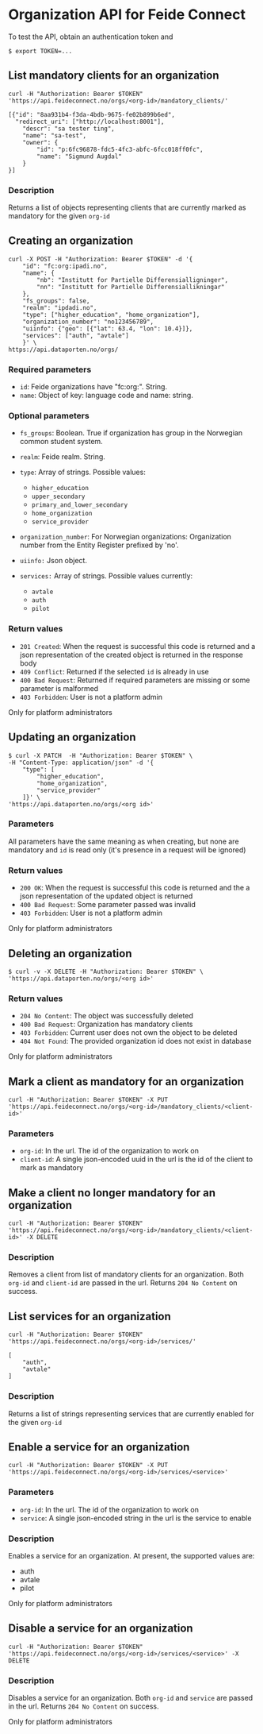 # Organization API for Feide Connect

To test the API, obtain an authentication token and

    $ export TOKEN=...

## List mandatory clients for an organization

    curl -H "Authorization: Bearer $TOKEN" 'https://api.feideconnect.no/orgs/<org-id>/mandatory_clients/'

    [{"id": "8aa931b4-f3da-4bdb-9675-fe02b899b6ed",
      "redirect_uri": ["http://localhost:8001"],
        "descr": "sa tester ting",
        "name": "sa-test",
        "owner": {
            "id": "p:6fc96878-fdc5-4fc3-abfc-6fcc018ff0fc",
            "name": "Sigmund Augdal"
        }
    }]

### Description

Returns a list of objects representing clients that are currently marked as mandatory for the given `org-id`


## Creating an organization

    curl -X POST -H "Authorization: Bearer $TOKEN" -d '{
        "id": "fc:org:ipadi.no",
        "name": {
            "nb": "Institutt for Partielle Differensialligninger",
            "nn": "Institutt for Partielle Differensiallikningar"
        },
        "fs_groups": false,
        "realm": "ipdadi.no",
        "type": ["higher_education", "home_organization"],
        "organization_number": "no123456789",
        "uiinfo": {"geo": [{"lat": 63.4, "lon": 10.4}]},
        "services": ["auth", "avtale"]
        }' \
    https://api.dataporten.no/orgs/

### Required parameters

- `id`: Feide organizations have "fc:org:<realm>". String.
- `name`: Object of key: language code and name: string.

### Optional parameters

- `fs_groups`: Boolean. True if organization has group in the Norwegian common student system.
- `realm`: Feide realm. String.
- `type`: Array of strings. Possible values:

  - `higher_education`
  - `upper_secondary`
  - `primary_and_lower_secondary`
  - `home_organization`
  - `service_provider`

- `organization_number`: For Norwegian organizations: Organization number from the Entity Register
    prefixed by 'no'.
- `uiinfo:` Json object.
- `services:` Array of strings. Possible values currently:

  - `avtale`
  - `auth`
  - `pilot`

### Return values

- `201 Created`: When the request is successful this code is returned and a json representation of the created object is returned in the response body
- `409 Conflict`: Returned if the selected `id` is already in use
- `400 Bad Request`: Returned if required parameters are missing or some parameter is malformed
- `403 Forbidden`: User is not a platform admin

Only for platform administrators


## Updating an organization

    $ curl -X PATCH  -H "Authorization: Bearer $TOKEN" \
    -H "Content-Type: application/json" -d '{
        "type": [
            "higher_education",
            "home_organization",
            "service_provider"
        ]}' \
    'https://api.dataporten.no/orgs/<org id>'

### Parameters

All parameters have the same meaning as when creating, but none are mandatory and `id` is read only (it's presence in a request will be ignored)

### Return values

- `200 OK`: When the request is successful this code is returned and the a json representation of the updated object is returned
- `400 Bad Request`: Some parameter passed was invalid
- `403 Forbidden`: User is not a platform admin

Only for platform administrators


## Deleting an organization

    $ curl -v -X DELETE -H "Authorization: Bearer $TOKEN" \
    'https://api.dataporten.no/orgs/<org id>'

### Return values

- `204 No Content`: The object was successfully deleted
- `400 Bad Request`: Organization has mandatory clients
- `403 Forbidden`: Current user does not own the object to be deleted
- `404 Not Found`: The provided organization id does not exist in database

Only for platform administrators


## Mark a client as mandatory for an organization

    curl -H "Authorization: Bearer $TOKEN" -X PUT 'https://api.feideconnect.no/orgs/<org-id>/mandatory_clients/<client-id>'

### Parameters

- `org-id`: In the url. The id of the organization to work on
- `client-id`: A single json-encoded uuid in the url is the id of the client to mark as mandatory


## Make a client no longer mandatory for an organization

    curl -H "Authorization: Bearer $TOKEN" 'https://api.feideconnect.no/orgs/<org-id>/mandatory_clients/<client-id>' -X DELETE

### Description

Removes a client from list of mandatory clients for an
organization. Both `org-id` and `client-id` are passed in the
url. Returns `204 No Content` on success.

## List services for an organization

    curl -H "Authorization: Bearer $TOKEN" 'https://api.feideconnect.no/orgs/<org-id>/services/'

	[
		"auth",
		"avtale"
	]

### Description

Returns a list of strings representing services that are currently
enabled for the given `org-id`

## Enable a service for an organization

    curl -H "Authorization: Bearer $TOKEN" -X PUT 'https://api.feideconnect.no/orgs/<org-id>/services/<service>'

### Parameters

- `org-id`: In the url. The id of the organization to work on
- `service`: A single json-encoded string in the url is the service to enable

### Description

Enables a service for an organization. At present, the supported
values are:

- auth
- avtale
- pilot

Only for platform administrators

## Disable a service for an organization

    curl -H "Authorization: Bearer $TOKEN" 'https://api.feideconnect.no/orgs/<org-id>/services/<service>' -X DELETE

### Description

Disables a service for an organization. Both `org-id` and `service` are passed in the
url. Returns `204 No Content` on success.

Only for platform administrators
